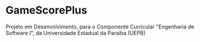 # GameScorePlus
 Projeto em Desenvolvimento, para o Componente Curricular "Engenharia de Software I", da Universidade Estadual da Paraíba (UEPB)
